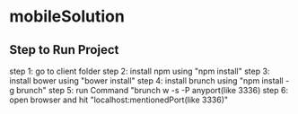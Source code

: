 # mobileSolution
Step to Run Project
-----------------------------------------
step 1: go to client folder
step 2: install npm using "npm install"
step 3: install bower using "bower install"
step 4: install brunch using "npm install -g brunch"
step 5: run Command "brunch w -s -P anyport(like 3336)
step 6: open browser and hit "localhost:mentionedPort(like 3336)"
